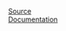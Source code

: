 ﻿[Source](https://github.com/Keflon/LocalisationZero)  
[Documentation](https://functionzero.gitbook.io)  
